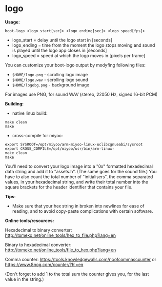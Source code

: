 # logo

**Usage:**

`boot-logo <logo_start[sec]> <logo_ending[sec]> <logo_speed[fps]>`

- logo_start = delay until the logo start in [seconds]  
- logo_ending = time from the moment the logo stops moving and sound is played until the logo app closes in [seconds]  
- logo_speed = speed at which the logo moves in [pixels per frame]

You can customize your boot-logo output by modyfing following files:
- `$HOME/logo.png` - scrolling logo image
- `$HOME/logo.wav` - scrolling logo sound
- `$HOME/logobg.png` - background image

For images use PNG, for sound WAV (stereo, 22050 Hz, signed 16-bit PCM)

**Building:**
- native linux build:
```
make clean
make
```
- cross-compile for miyoo:
```
export SYSROOT=/opt/miyoo/arm-miyoo-linux-uclibcgnueabi/sysroot
export CROSS_COMPILE=/opt/miyoo/usr/bin/arm-linux-
make clean
make
```
You'll need to convert your logo image into a "0x" formatted hexadecimal data string and add it to "assets.h". (The same goes for the sound file.) 
You have to also count the total number of "initialisers", the comma separated values, in your hexadecimal string, and write their total number 
into the square brackets for the header identifier that contains your file.

**Tips:**

- Make sure that your hex string in broken into newlines for ease of reading, and to avoid copy-paste complications with certain software.

**Online tools/resources:**

Hexadecimal to binary converter: http://tomeko.net/online_tools/hex_to_file.php?lang=en

Binary to hexadecimal converter: http://tomeko.net/online_tools/file_to_hex.php?lang=en

Comma counter: https://tools.knowledgewalls.com/noofcommascounter or https://www.8nog.com/counter/?hl=en

(Don't forget to add 1 to the total sum the counter gives you, for the last value in the string.)
